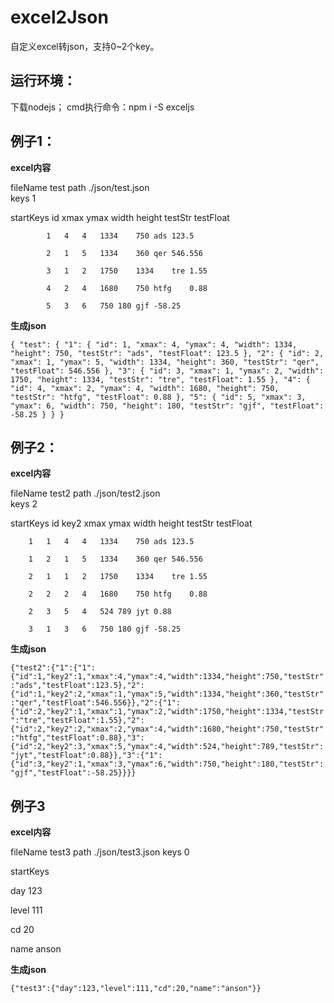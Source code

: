 # excel2Json
自定义excel转json，支持0~2个key。

## 运行环境：

下载nodejs；
cmd执行命令：npm i -S exceljs

## 例子1：

**excel内容**

fileName	test	path	./json/test.json				
keys	1						
							
startKeys	id	xmax	ymax	width	height	testStr	testFloat

	        1	4	4	1334	750	ads	123.5
            
	        2	1	5	1334	360	qer	546.556
            
	        3	1	2	1750	1334	tre	1.55
            
	        4	2	4	1680	750	htfg	0.88
            
	        5	3	6	750	180	gjf	-58.25

**生成json**

`{
    "test": {
        "1": {
            "id": 1,
            "xmax": 4,
            "ymax": 4,
            "width": 1334,
            "height": 750,
            "testStr": "ads",
            "testFloat": 123.5
        },
        "2": {
            "id": 2,
            "xmax": 1,
            "ymax": 5,
            "width": 1334,
            "height": 360,
            "testStr": "qer",
            "testFloat": 546.556
        },
        "3": {
            "id": 3,
            "xmax": 1,
            "ymax": 2,
            "width": 1750,
            "height": 1334,
            "testStr": "tre",
            "testFloat": 1.55
        },
        "4": {
            "id": 4,
            "xmax": 2,
            "ymax": 4,
            "width": 1680,
            "height": 750,
            "testStr": "htfg",
            "testFloat": 0.88
        },
        "5": {
            "id": 5,
            "xmax": 3,
            "ymax": 6,
            "width": 750,
            "height": 180,
            "testStr": "gjf",
            "testFloat": -58.25
        }
    }
}`

## 例子2：

**excel内容**

fileName	test2	path	./json/test2.json					
keys	2							
								
startKeys	id	key2	xmax	ymax	width	height	testStr	testFloat

		1	1	4	4	1334	750	ads	123.5
		
		1	2	1	5	1334	360	qer	546.556
		
		2	1	1	2	1750	1334	tre	1.55
		
		2	2	2	4	1680	750	htfg	0.88
		
		2	3	5	4	524	789	jyt	0.88
		
		3	1	3	6	750	180	gjf	-58.25

**生成json**

`{"test2":{"1":{"1":{"id":1,"key2":1,"xmax":4,"ymax":4,"width":1334,"height":750,"testStr":"ads","testFloat":123.5},"2":{"id":1,"key2":2,"xmax":1,"ymax":5,"width":1334,"height":360,"testStr":"qer","testFloat":546.556}},"2":{"1":{"id":2,"key2":1,"xmax":1,"ymax":2,"width":1750,"height":1334,"testStr":"tre","testFloat":1.55},"2":{"id":2,"key2":2,"xmax":2,"ymax":4,"width":1680,"height":750,"testStr":"htfg","testFloat":0.88},"3":{"id":2,"key2":3,"xmax":5,"ymax":4,"width":524,"height":789,"testStr":"jyt","testFloat":0.88}},"3":{"1":{"id":3,"key2":1,"xmax":3,"ymax":6,"width":750,"height":180,"testStr":"gjf","testFloat":-58.25}}}}`

## 例子3

**excel内容**

fileName	test3	path	./json/test3.json
keys	0		
			
startKeys	

day	123	

level	111	

cd	20	

name	anson

**生成json**

`{"test3":{"day":123,"level":111,"cd":20,"name":"anson"}}`
